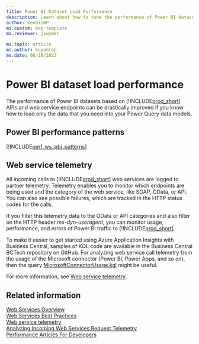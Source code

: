 ```yaml
---
title: Power BI Dataset Load Performance
description: Learn about how to tune the performance of Power BI dataset load time based on Business Central web services and APIs
author: KennieNP
ms.custom: bap-template
ms.reviewer: jswymer

ms.topic: article
ms.author: kepontop
ms.date: 08/18/2023
---
```


# Power BI dataset load performance

The performance of Power BI datasets based on [!INCLUDE[prod_short](../includes/prod_short.md)] APIs and web service endpoints can be drastically improved if you know how to load only the data that you need into your Power Query data models.

## Power BI performance patterns

[!INCLUDE[perf_ws_pbi_patterns](../includes/include-webservices-pbi-performance-patterns.md)]

## Web service telemetry

All incoming calls to [!INCLUDE[prod_short](../includes/prod_short.md)] web services are logged to partner telemetry. Telemetry enables you to monitor which endpoints are being used and the category of the web service, like SOAP, OData, or API. You can also see possible failures, which are tracked in the HTTP status codes for the calls.

If you filter this telemetry data to the OData or API categories and also filter on the HTTP header _ms-dyn-useragent_, you can monitor usage, performance, and errors of Power BI traffic to [!INCLUDE[prod_short](../includes/prod_short.md)].

To make it easier to get started using Azure Application Insights with Business Central, samples of KQL code are available in the Business Central BCTech repository on GitHub. For analyzing web service call telemetry from the usage of the Microsoft connector (Power BI, Power Apps, and so on), then the query 
[MicrosoftConnectorUsage.kql](https://github.com/microsoft/BCTech/blob/master/samples/AppInsights/KQL/Queries/HelperQueries/MicrosoftConnectorUsage.kql) might be useful.


For more information, see [Web service telemetry](web-service-telemetry.md).

## Related information

[Web Services Overview](web-services.md)  
[Web Services Best Practices](Web-Services-Best-Practices.md)  
[Web service telemetry](web-service-telemetry.md)   
[Analyzing Incoming Web Services Request Telemetry](../administration/telemetry-webservices-trace.md)  
[Performance Articles For Developers](../performance/performance-developer.md)   
